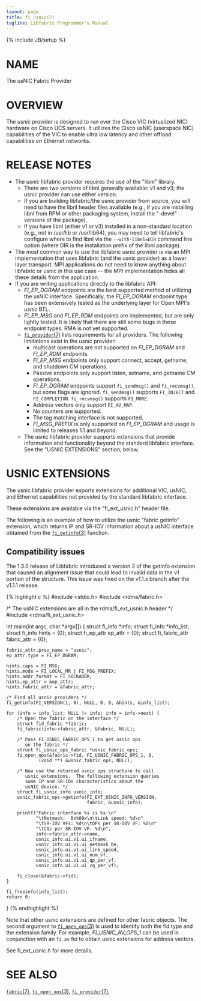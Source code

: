 ```yaml
---
layout: page
title: fi_usnic(7)
tagline: Libfabric Programmer's Manual
---
```

{% include JB/setup %}

# NAME

The usNIC Fabric Provider

# OVERVIEW

The *usnic* provider is designed to run over the Cisco VIC
(virtualized NIC) hardware on Cisco UCS servers.  It utilizes the
Cisco usNIC (userspace NIC) capabilities of the VIC to enable ultra
low latency and other offload capabilities on Ethernet networks.

# RELEASE NOTES

* The *usnic* libfabric provider requires the use of the "libnl"
  library.
    - There are two versions of libnl generally available: v1 and v3;
      the usnic provider can use either version.
    - If you are building libfabric/the usnic provider from source, you
      will need to have the libnl header files available (e.g., if you
      are installing libnl from RPM or other packaging system, install
      the "-devel" versions of the package).
    - If you have libnl (either v1 or v3) installed in a non-standard
      location (e.g., not in /usr/lib or /usr/lib64), you may need to
      tell libfabric's configure where to find libnl via the
      `--with-libnl=DIR` command line option (where DIR is the
      installation prefix of the libnl package).
* The most common way to use the libfabric usnic provider is via an
  MPI implementation that uses libfabric (and the usnic provider) as a
  lower layer transport.  MPI applications do not need to know
  anything about libfabric or usnic in this use case -- the MPI
  implementation hides all these details from the application.
* If you are writing applications directly to the libfabric API:
    - *FI_EP_DGRAM* endpoints are the best supported method of utilizing
      the usNIC interface.  Specifically, the *FI_EP_DGRAM* endpoint
      type has been extensively tested as the underlying layer for Open
      MPI's *usnic* BTL.
    - *FI_EP_MSG* and *FI_EP_RDM* endpoints are implemented, but are
      only lightly tested.  It is likely that there are still some bugs
      in these endpoint types.  RMA is not yet supported.
    - [`fi_provider`(7)](fi_provider.7.html) lists requirements for all
      providers.  The following limitations exist in the *usnic*
      provider:
        * multicast operations are not supported on *FI_EP_DGRAM* and
          *FI_EP_RDM* endpoints.
        * *FI_EP_MSG* endpoints only support connect, accept, getname, and
          shutdown CM operations.
        * Passive endpoints only support listen, setname, and getname CM
          operations.
        * *FI_EP_DGRAM* endpoints support `fi_sendmsg()` and
          `fi_recvmsg()`, but some flags are ignored.  `fi_sendmsg()`
          supports `FI_INJECT` and `FI_COMPLETION`.  `fi_recvmsg()`
          supports `FI_MORE`.
        * Address vectors only support `FI_AV_MAP`.
        * No counters are supported.
        * The tag matching interface is not supported.
        * *FI_MSG_PREFIX* is only supported on *FI_EP_DGRAM* and usage
          is limited to releases 1.1 and beyond.
    - The usnic libfabric provider supports extensions that provide
      information and functionality beyond the standard libfabric
      interface.  See the "USNIC EXTENSIONS" section, below.

# USNIC EXTENSIONS

The usnic libfabric provider exports extensions for additional VIC,
usNIC, and Ethernet capabilities not provided by the standard
libfabric interface.

These extensions are available via the "fi_ext_usnic.h" header file.

The following is an example of how to utilize the usnic "fabric getinfo"
extension, which returns IP and SR-IOV information about a usNIC
interface obtained from the [`fi_getinfo`(3)](fi_getinfo.3.html)
function.

## Compatibility issues

The 1.3.0 release of Libfabric introduced a version 2 of the getinfo extension
that caused an alignment issue that could lead to invalid data in the v1
portion of the structure. This issue was fixed on the v1.1.x branch after the
v1.1.1 release.

{% highlight c %}
#include <stdio.h>
#include <rdma/fabric.h>

/* The usNIC extensions are all in the
   rdma/fi_ext_usnic.h header */
#include <rdma/fi_ext_usnic.h>

int main(int argc, char *argv[]) {
    struct fi_info *info;
    struct fi_info *info_list;
    struct fi_info hints = {0};
    struct fi_ep_attr ep_attr = {0};
    struct fi_fabric_attr fabric_attr = {0};

    fabric_attr.prov_name = "usnic";
    ep_attr.type = FI_EP_DGRAM;

    hints.caps = FI_MSG;
    hints.mode = FI_LOCAL_MR | FI_MSG_PREFIX;
    hints.addr_format = FI_SOCKADDR;
    hints.ep_attr = &ep_attr;
    hints.fabric_attr = &fabric_attr;

    /* Find all usnic providers */
    fi_getinfo(FI_VERSION(1, 0), NULL, 0, 0, &hints, &info_list);

    for (info = info_list; NULL != info; info = info->next) {
        /* Open the fabric on the interface */
        struct fid_fabric *fabric;
        fi_fabric(info->fabric_attr, &fabric, NULL);

        /* Pass FI_USNIC_FABRIC_OPS_1 to get usnic ops
           on the fabric */
        struct fi_usnic_ops_fabric *usnic_fabric_ops;
        fi_open_ops(&fabric->fid, FI_USNIC_FABRIC_OPS_1, 0,
                (void **) &usnic_fabric_ops, NULL);

        /* Now use the returned usnic ops structure to call
           usnic extensions.  The following extension queries
           some IP and SR-IOV characteristics about the
           usNIC device. */
        struct fi_usnic_info usnic_info;
        usnic_fabric_ops->getinfo(FI_EXT_USNIC_INFO_VERSION,
                                  fabric, &usnic_info);

        printf("Fabric interface %s is %s:\n"
               "\tNetmask:  0x%08x\n\tLink speed: %d\n"
               "\tSR-IOV VFs: %d\n\tQPs per SR-IOV VF: %d\n"
               "\tCQs per SR-IOV VF: %d\n",
               info->fabric_attr->name,
               usnic_info.ui.v1.ui_ifname,
               usnic_info.ui.v1.ui_netmask_be,
               usnic_info.ui.v1.ui_link_speed,
               usnic_info.ui.v1.ui_num_vf,
               usnic_info.ui.v1.ui_qp_per_vf,
               usnic_info.ui.v1.ui_cq_per_vf);

        fi_close(&fabric->fid);
    }

    fi_freeinfo(info_list);
    return 0;
}
{% endhighlight %}

Note that other usnic extensions are defined for other fabric objects.
The second argument to [`fi_open_ops`(3)](fi_open_ops.3.html) is used
to identify both the fid type and the extension family.  For example,
*FI_USNIC_AV_OPS_1* can be used in conjunction with an `fi_av` fid
to obtain usnic extensions for address vectors.

See fi_ext_usnic.h for more details.

# SEE ALSO

[`fabric`(7)](fabric.7.html),
[`fi_open_ops`(3)](fi_open_ops.3.html),
[`fi_provider`(7)](fi_provider.7.html),
